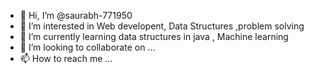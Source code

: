 - 👋 Hi, I’m @saurabh-771950
- 👀 I’m interested in Web developent, Data Structures ,problem solving 
- 🌱 I’m currently learning data structures in java , Machine learning 
- 💞️ I’m looking to collaborate on ...
- 📫 How to reach me ...

<!---
saurabh-771950/saurabh-771950 is a ✨ special ✨ repository because its `README.md` (this file) appears on your GitHub profile.
You can click the Preview link to take a look at your changes.
--->
